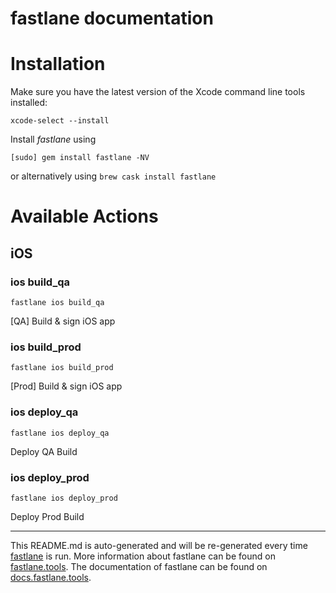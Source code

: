 fastlane documentation
================
# Installation

Make sure you have the latest version of the Xcode command line tools installed:

```
xcode-select --install
```

Install _fastlane_ using
```
[sudo] gem install fastlane -NV
```
or alternatively using `brew cask install fastlane`

# Available Actions
## iOS
### ios build_qa
```
fastlane ios build_qa
```
[QA] Build & sign iOS app
### ios build_prod
```
fastlane ios build_prod
```
[Prod] Build & sign iOS app
### ios deploy_qa
```
fastlane ios deploy_qa
```
Deploy QA Build
### ios deploy_prod
```
fastlane ios deploy_prod
```
Deploy Prod Build

----

This README.md is auto-generated and will be re-generated every time [fastlane](https://fastlane.tools) is run.
More information about fastlane can be found on [fastlane.tools](https://fastlane.tools).
The documentation of fastlane can be found on [docs.fastlane.tools](https://docs.fastlane.tools).
